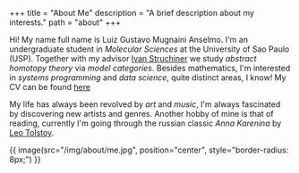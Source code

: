 +++
title = "About Me"
description = "A brief description about my interests."
path = "about"
+++

Hi! My name full name is Luiz Gustavo Mugnaini Anselmo. I'm an undergraduate
student in *Molecular Sciences* at the University of Sao Paulo (USP). Together
with my advisor [Ivan Struchiner](https://www.ime.usp.br/~ivanstru) we study
*abstract homotopy theory* via *model categories*. Besides mathematics, I'm
interested in *systems programming* and *data science*, quite distinct areas, I
know! My CV can be found [here](/cv-luizmug.pdf)

My life has always been revolved by *art* and *music*, I'm always fascinated by
discovering new artists and genres. Another hobby of mine is that of reading,
currently I'm going through the russian classic *Anna Karenina* by [Leo Tolstoy](https://en.wikipedia.org/wiki/Leo_Tolstoy).

{{ image(src="/img/about/me.jpg",
         position="center", style="border-radius: 8px;") }}
